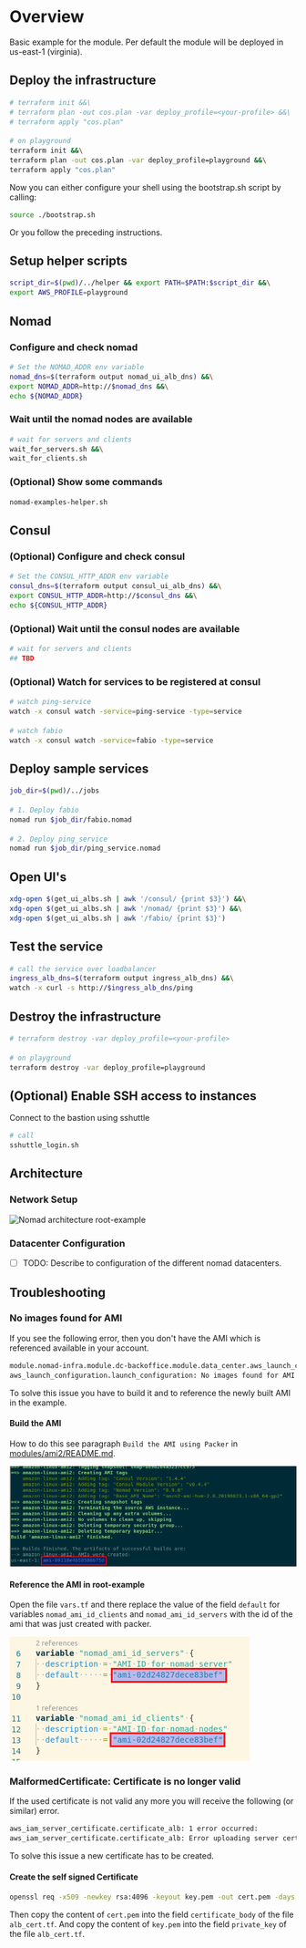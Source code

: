 # Overview

Basic example for the module.
Per default the module will be deployed in us-east-1 (virginia).

## Deploy the infrastructure

```bash
# terraform init &&\
# terraform plan -out cos.plan -var deploy_profile=<your-profile> &&\
# terraform apply "cos.plan"

# on playground
terraform init &&\
terraform plan -out cos.plan -var deploy_profile=playground &&\
terraform apply "cos.plan"
```

Now you can either configure your shell using the bootstrap.sh script by calling:

```bash
source ./bootstrap.sh
```

Or you follow the preceding instructions.

## Setup helper scripts

```bash
script_dir=$(pwd)/../helper && export PATH=$PATH:$script_dir &&\
export AWS_PROFILE=playground
```

## Nomad

### Configure and check nomad

```bash
# Set the NOMAD_ADDR env variable
nomad_dns=$(terraform output nomad_ui_alb_dns) &&\
export NOMAD_ADDR=http://$nomad_dns &&\
echo ${NOMAD_ADDR}
```

### Wait until the nomad nodes are available

```bash
# wait for servers and clients
wait_for_servers.sh &&\
wait_for_clients.sh
```

### (Optional) Show some commands

```bash
nomad-examples-helper.sh
```

## Consul

### (Optional) Configure and check consul

```bash
# Set the CONSUL_HTTP_ADDR env variable
consul_dns=$(terraform output consul_ui_alb_dns) &&\
export CONSUL_HTTP_ADDR=http://$consul_dns &&\
echo ${CONSUL_HTTP_ADDR}
```

### (Optional) Wait until the consul nodes are available

```bash
# wait for servers and clients
## TBD
```

### (Optional) Watch for services to be registered at consul

```bash
# watch ping-service
watch -x consul watch -service=ping-service -type=service

# watch fabio
watch -x consul watch -service=fabio -type=service
```

## Deploy sample services

```bash
job_dir=$(pwd)/../jobs

# 1. Deploy fabio
nomad run $job_dir/fabio.nomad

# 2. Deploy ping_service
nomad run $job_dir/ping_service.nomad
```

## Open UI's

```bash
xdg-open $(get_ui_albs.sh | awk '/consul/ {print $3}') &&\
xdg-open $(get_ui_albs.sh | awk '/nomad/ {print $3}') &&\
xdg-open $(get_ui_albs.sh | awk '/fabio/ {print $3}')
```

## Test the service

```bash
# call the service over loadbalancer
ingress_alb_dns=$(terraform output ingress_alb_dns) &&\
watch -x curl -s http://$ingress_alb_dns/ping
```

## Destroy the infrastructure

```bash
# terraform destroy -var deploy_profile=<your-profile>

# on playground
terraform destroy -var deploy_profile=playground
```

## (Optional) Enable SSH access to instances

Connect to the bastion using sshuttle

```bash
# call
sshuttle_login.sh
```

## Architecture

### Network Setup

![Nomad architecture root-example](https://raw.githubusercontent.com/MatthiasScholz/cos/master/_docs/architecture-root-example.png)

### Datacenter Configuration

- [ ] TODO: Describe to configuration of the different nomad datacenters.

## Troubleshooting

### No images found for AMI

If you see the following error, then you don't have the AMI which is referenced available in your account.

```bash
module.nomad-infra.module.dc-backoffice.module.data_center.aws_launch_configuration.launch_configuration: 1 error occurred:
aws_launch_configuration.launch_configuration: No images found for AMI ami-02d24827dece83bef
```

To solve this issue you have to build it and to reference the newly built AMI in the example.

#### Build the AMI

How to do this see paragraph `Build the AMI using Packer` in [modules/ami2/README.md](../../modules/ami2/README.md).

![output of ami creation](create_ami_output.png)

#### Reference the AMI in root-example

Open the file `vars.tf` and there replace the value of the field `default` for variables `nomad_ami_id_clients` and `nomad_ami_id_servers` with the id of the ami that was just created with packer.

![reference the ami](ref_ami.png)

### MalformedCertificate: Certificate is no longer valid

If the used certificate is not valid any more you will receive the following (or similar) error.

```bash
aws_iam_server_certificate.certificate_alb: 1 error occurred:
aws_iam_server_certificate.certificate_alb: Error uploading server certificate, error: MalformedCertificate: Certificate is no longer valid. The 'Not After' date restriction on the certificate has passed.
```

To solve this issue a new certificate has to be created.

#### Create the self signed Certificate

```bash
openssl req -x509 -newkey rsa:4096 -keyout key.pem -out cert.pem -days 365 -nodes
```

Then copy the content of `cert.pem` into the field `certificate_body` of the file `alb_cert.tf`.
And copy the content of `key.pem` into the field `private_key` of the file `alb_cert.tf`.
